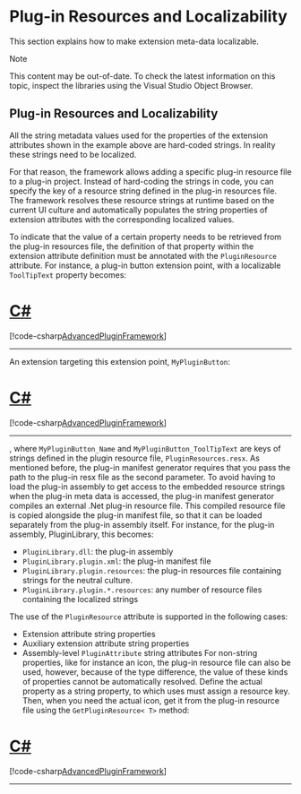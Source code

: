 Plug-in Resources and Localizability
======
This section explains how to make extension meta-data localizable.

> [!NOTE]
> This content may be out-of-date. To check the latest information on this topic, inspect the libraries using the Visual Studio Object Browser.


Plug-in Resources and Localizability
-----
All the string metadata values used for the properties of the extension attributes shown in the example above are hard-coded strings. In reality these strings need to be localized.

For that reason, the framework allows adding a specific plug-in resource file to a plug-in project. Instead of hard-coding the strings in code, you can specify the key of a resource string defined in the plug-in resources file. The framework resolves these resource strings at runtime based on the current UI culture and automatically populates the string properties of extension attributes with the corresponding localized values.

To indicate that the value of a certain property needs to be retrieved from the plug-in resources file, the definition of that property within the extension attribute definition must be annotated with the `PluginResource` attribute. For instance, a plug-in button extension point, with a localizable `ToolTipText` property becomes:

# [C#](#tab/tabid-1)
[!code-csharp[AdvancedPluginFramework](code_samples/AdvancedPluginFramework.cs#L103-L113)]
***

An extension targeting this extension point, `MyPluginButton`:

# [C#](#tab/tabid-2)
[!code-csharp[AdvancedPluginFramework](code_samples/AdvancedPluginFramework.cs#L46-L56)]
***

, where `MyPluginButton_Name` and `MyPluginButton_ToolTipText` are keys of strings defined in the plugin resource file, `PluginResources.resx`.
As mentioned before, the plug-in manifest generator requires that you pass the path to the plug-in resx file as the second parameter. To avoid having to load the plug-in assembly to get access to the embedded resource strings when the plug-in meta data is accessed, the plug-in manifest generator compiles an external .Net plug-in resource file. This compiled resource file is copied alongside the plug-in manifest file, so that it can be loaded separately from the plug-in assembly itself. For instance, for the plug-in assembly, PluginLibrary, this becomes:

* `PluginLibrary.dll`: the plug-in assembly
* `PluginLibrary.plugin.xml`: the plug-in manifest file
* `PluginLibrary.plugin.resources`: the plug-in resources file containing strings for the neutral culture.
* `PluginLibrary.plugin.*.resources`: any number of resource files containing the localized strings
  
The use of the `PluginResource` attribute is supported in the following cases:

* Extension attribute string properties
* Auxiliary extension attribute string properties
* Assembly-level `PluginAttribute` string attributes
For non-string properties, like for instance an icon, the plug-in resource file can also be used, however, because of the type difference, the value of these kinds of properties cannot be automatically resolved. Define the actual property as a string property, to which uses must assign a resource key. Then, when you need the actual icon, get it from the plug-in resource file using the `GetPluginResource< T>` method:

# [C#](#tab/tabid-3)
[!code-csharp[AdvancedPluginFramework](code_samples/AdvancedPluginFramework.cs#L16-L17)]
***